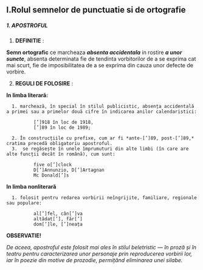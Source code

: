 ## I.Rolul semnelor de punctuatie si de ortografie

##### 1. APOSTROFUL

  1.  **DEFINITIE** :

  **Semn ortografic**  ce marcheaza *__absenta accidentala__* in rostire *__a unor sunete__*, absenta determinata fie de tendinta vorbitorilor de a se exprima cat mai scurt, fie de imposibilitatea de a se exprima din cauza unor defecte de vorbire.

  2. **REGULI DE FOLOSIRE** :

  **In limba literară:**

      1. marchează, în special în stilul publicistic, absența accidentală a primei sau a primelor două cifre în indicarea anilor calendaristici:

              [’]918 în loc de 1918,
              [’]89 în loc de 1989;

      2. În construcțiile cu prefixe, cum ar fi *ante-[’]89, post-[’]89,* cratima precedă obligatoriu apostroful.
      3.  se regăsește în unele împrumuturi din alte limbi (în care are alte funcții decât în română), cum sunt:

              five o[’]clock
              D[’]Annunzio, D[’]Artagnan
              Mc Donald[’]s

  **In limba nonliterară**

      1. folosit pentru redarea vorbirii neîngrijite, familiare, regionale sau populare:

              al[’]fel, cân[’]va
              altădat[’], făr[’]
              dom[’]le, [’]neața

  **OBSERVATIE!**

  *De aceea, apostroful este folosit mai ales în stilul beletristic — în proză și în teatru pentru caracterizarea unor personaje prin reproducerea vorbirii lor, iar în poezie din motive de prozodie, permițând eliminarea unei silabe.*
